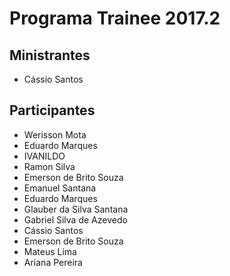 # Programa Trainee 2017.2

## Ministrantes
- Cássio Santos

## Participantes


- Werisson Mota
- Eduardo Marques 
- IVANILDO
- Ramon Silva
- Emerson de Brito Souza
- Emanuel Santana
- Eduardo Marques
- Glauber da Silva Santana
- Gabriel Silva de Azevedo
- Cássio Santos
- Emerson de Brito Souza
- Mateus Lima
- Ariana Pereira
